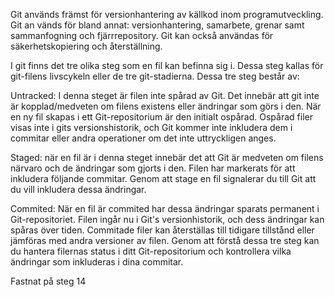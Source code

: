 Git används främst för versionhantering av källkod inom programutveckling. Git an
vänds för bland annat: versionhantering, samarbete, grenar samt sammanfogning och fjärrrepository. Git kan också användas för säkerhetskopiering och återställning.

I git finns det tre olika steg som en fil kan befinna sig i. Dessa steg kallas för git-filens livscykeln eller de tre git-stadierna. Dessa tre steg består av: 

Untracked: I denna steget är filen inte spårad av Git. Det innebär att git inte är kopplad/medveten om filens existens eller ändringar som görs i den. När en ny fil skapas i ett Git-repositorium är den initialt ospårad. Ospårad filer visas inte i gits versionshistorik, och Git kommer inte inkludera dem i commitar eller andra operationer om det inte uttryckligen anges. 

Staged: när en fil är i denna steget innebär det att Git är medveten om filens närvaro och de ändringar som gjorts i den. Filen har markerats för att inkludera följande commitar. Genom att stage en fil signalerar du till Git att du vill inkludera dessa ändringar. 

Commited: När en fil är commited har dessa ändringar sparats permanent i Git-repositoriet. Filen ingår nu i Git's versionhistorik, och dess ändringar kan spåras över tiden. Commitade filer kan återställas till tidigare tillstånd eller jämföras med andra versioner av filen. 
Genom att förstå dessa tre steg kan du hantera filernas status i ditt Git-repositorium och kontrollera vilka ändringar som inkluderas i dina commitar. 

Fastnat på steg 14 